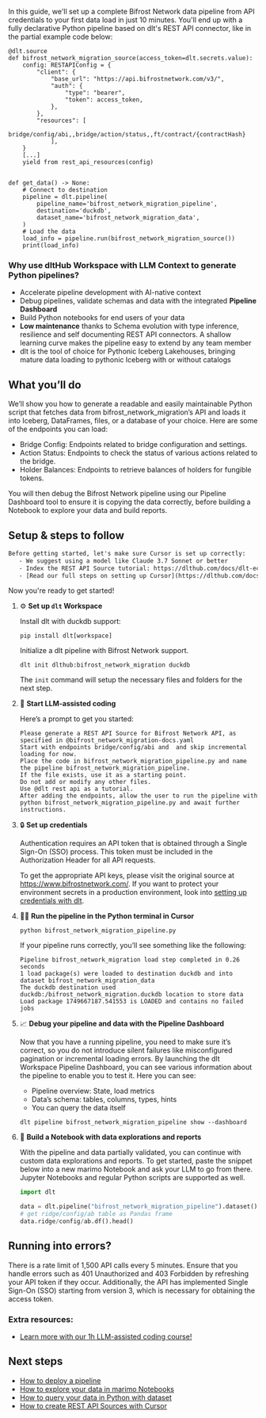 In this guide, we'll set up a complete Bifrost Network data pipeline from API credentials to your first data load in just 10 minutes. You'll end up with a fully declarative Python pipeline based on dlt's REST API connector, like in the partial example code below:

```python-outcome
@dlt.source
def bifrost_network_migration_source(access_token=dlt.secrets.value):
    config: RESTAPIConfig = {
        "client": {
            "base_url": "https://api.bifrostnetwork.com/v3/",
            "auth": {
                "type": "bearer",
                "token": access_token,
            },
        },
        "resources": [
            bridge/config/abi,,bridge/action/status,,ft/contract/{contractHash}
            ],
    }
    [...]
    yield from rest_api_resources(config)


def get_data() -> None:
    # Connect to destination
    pipeline = dlt.pipeline(
        pipeline_name='bifrost_network_migration_pipeline',
        destination='duckdb',
        dataset_name='bifrost_network_migration_data', 
    )
    # Load the data
    load_info = pipeline.run(bifrost_network_migration_source())
    print(load_info) 
```

### Why use dltHub Workspace with LLM Context to generate Python pipelines?

- Accelerate pipeline development with AI-native context
- Debug pipelines, validate schemas and data with the integrated **Pipeline Dashboard**
- Build Python notebooks for end users of your data
- **Low maintenance** thanks to Schema evolution with type inference, resilience and self documenting REST API connectors. A shallow learning curve makes the pipeline easy to extend by any team member
- dlt is the tool of choice for Pythonic Iceberg Lakehouses, bringing mature data loading to pythonic Iceberg with or without catalogs

## What you’ll do

We’ll show you how to generate a readable and easily maintainable Python script that fetches data from bifrost_network_migration’s API and loads it into Iceberg, DataFrames, files, or a database of your choice. Here are some of the endpoints you can load:

- Bridge Config: Endpoints related to bridge configuration and settings.
- Action Status: Endpoints to check the status of various actions related to the bridge.
- Holder Balances: Endpoints to retrieve balances of holders for fungible tokens.

You will then debug the Bifrost Network pipeline using our Pipeline Dashboard tool to ensure it is copying the data correctly, before building a Notebook to explore your data and build reports.

## Setup & steps to follow

```default
Before getting started, let's make sure Cursor is set up correctly:
   - We suggest using a model like Claude 3.7 Sonnet or better
   - Index the REST API Source tutorial: https://dlthub.com/docs/dlt-ecosystem/verified-sources/rest_api/ and add it to context as **@dlt rest api**
   - [Read our full steps on setting up Cursor](https://dlthub.com/docs/dlt-ecosystem/llm-tooling/cursor-restapi#23-configuring-cursor-with-documentation)
```

Now you're ready to get started!

1. ⚙️ **Set up `dlt` Workspace**
    
    Install dlt with duckdb support:
    ```shell
    pip install dlt[workspace]
    ```

    Initialize a dlt pipeline with Bifrost Network support.
    ```shell
    dlt init dlthub:bifrost_network_migration duckdb
    ```

    The `init` command will setup the necessary files and folders for the next step.
    
2. 🤠 **Start LLM-assisted coding**
    
    Here’s a prompt to get you started:
    
    ```prompt
    Please generate a REST API Source for Bifrost Network API, as specified in @bifrost_network_migration-docs.yaml 
    Start with endpoints bridge/config/abi and  and skip incremental loading for now. 
    Place the code in bifrost_network_migration_pipeline.py and name the pipeline bifrost_network_migration_pipeline. 
    If the file exists, use it as a starting point. 
    Do not add or modify any other files. 
    Use @dlt rest api as a tutorial. 
    After adding the endpoints, allow the user to run the pipeline with python bifrost_network_migration_pipeline.py and await further instructions.
    ```

    
3. 🔒 **Set up credentials** 
    
    Authentication requires an API token that is obtained through a Single Sign-On (SSO) process. This token must be included in the Authorization Header for all API requests.
    
    To get the appropriate API keys, please visit the original source at https://www.bifrostnetwork.com/.
    If you want to protect your environment secrets in a production environment, look into [setting up credentials with dlt](https://dlthub.com/docs/walkthroughs/add_credentials).
    
4. 🏃‍♀️ **Run the pipeline in the Python terminal in Cursor**
    
    ```shell
    python bifrost_network_migration_pipeline.py
    ```
    
    If your pipeline runs correctly, you’ll see something like the following:
    
    ```shell
    Pipeline bifrost_network_migration load step completed in 0.26 seconds
    1 load package(s) were loaded to destination duckdb and into dataset bifrost_network_migration_data
    The duckdb destination used duckdb:/bifrost_network_migration.duckdb location to store data
    Load package 1749667187.541553 is LOADED and contains no failed jobs
    ```
    
5. 📈 **Debug your pipeline and data with the Pipeline Dashboard**

    Now that you have a running pipeline, you need to make sure it’s correct, so you do not introduce silent failures like misconfigured pagination or incremental loading errors. By launching the dlt Workspace Pipeline Dashboard, you can see various information about the pipeline to enable you to test it. Here you can see:
    - Pipeline overview: State, load metrics
    - Data’s schema: tables, columns, types, hints
    - You can query the data itself
    
    ```shell
    dlt pipeline bifrost_network_migration_pipeline show --dashboard
    ```
    
6. 🐍 **Build a Notebook with data explorations and reports**

    With the pipeline and data partially validated, you can continue with custom data explorations and reports. To get started, paste the snippet below into a new marimo Notebook and ask your LLM to go from there. Jupyter Notebooks and regular Python scripts are supported as well.

    
    ```python
    import dlt

   data = dlt.pipeline("bifrost_network_migration_pipeline").dataset()
   # get ridge/config/ab table as Pandas frame
   data.ridge/config/ab.df().head()
    ```

## Running into errors?

There is a rate limit of 1,500 API calls every 5 minutes. Ensure that you handle errors such as 401 Unauthorized and 403 Forbidden by refreshing your API token if they occur. Additionally, the API has implemented Single Sign-On (SSO) starting from version 3, which is necessary for obtaining the access token.

### Extra resources:

- [Learn more with our 1h LLM-assisted coding course!](https://www.youtube.com/watch?v=GGid70rnJuM)

## Next steps

- [How to deploy a pipeline](https://dlthub.com/docs/walkthroughs/deploy-a-pipeline)
- [How to explore your data in marimo Notebooks](https://dlthub.com/docs/general-usage/dataset-access/marimo)
- [How to query your data in Python with dataset](https://dlthub.com/docs/general-usage/dataset-access/dataset)
- [How to create REST API Sources with Cursor](https://dlthub.com/docs/dlt-ecosystem/llm-tooling/cursor-restapi)